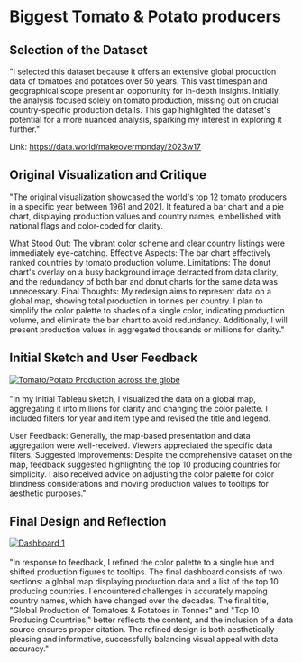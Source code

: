 # Biggest Tomato & Potato producers

## Selection of the Dataset
"I selected this dataset because it offers an extensive global production data of tomatoes and potatoes over 50 years. This vast timespan and geographical scope present an opportunity for in-depth insights. Initially, the analysis focused solely on tomato production, missing out on crucial country-specific production details. This gap highlighted the dataset's potential for a more nuanced analysis, sparking my interest in exploring it further."

Link: https://data.world/makeovermonday/2023w17

## Original Visualization and Critique
"The original visualization showcased the world's top 12 tomato producers in a specific year between 1961 and 2021. It featured a bar chart and a pie chart, displaying production values and country names, embellished with national flags and color-coded for clarity.

What Stood Out: The vibrant color scheme and clear country listings were immediately eye-catching.
Effective Aspects: The bar chart effectively ranked countries by tomato production volume.
Limitations: The donut chart's overlay on a busy background image detracted from data clarity, and the redundancy of both bar and donut charts for the same data was unnecessary.
Final Thoughts: My redesign aims to represent data on a global map, showing total production in tonnes per country. I plan to simplify the color palette to shades of a single color, indicating production volume, and eliminate the bar chart to avoid redundancy. Additionally, I will present production values in aggregated thousands or millions for clarity."


## Initial Sketch and User Feedback

<div class='tableauPlaceholder' id='viz1700093712254' style='position: relative'><noscript><a href='#'><img alt='Tomato&#47;Potato Production across the globe ' src='https:&#47;&#47;public.tableau.com&#47;static&#47;images&#47;As&#47;Assignment4_1_17000934654180&#47;Sheet2&#47;1_rss.png' style='border: none' /></a></noscript><object class='tableauViz'  style='display:none;'><param name='host_url' value='https%3A%2F%2Fpublic.tableau.com%2F' /> <param name='embed_code_version' value='3' /> <param name='site_root' value='' /><param name='name' value='Assignment4_1_17000934654180&#47;Sheet2' /><param name='tabs' value='no' /><param name='toolbar' value='yes' /><param name='static_image' value='https:&#47;&#47;public.tableau.com&#47;static&#47;images&#47;As&#47;Assignment4_1_17000934654180&#47;Sheet2&#47;1.png' /> <param name='animate_transition' value='yes' /><param name='display_static_image' value='yes' /><param name='display_spinner' value='yes' /><param name='display_overlay' value='yes' /><param name='display_count' value='yes' /><param name='language' value='en-US' /><param name='filter' value='publish=yes' /></object></div>                
<script type='text/javascript'>                    
var divElement = document.getElementById('viz1700093712254');                    
var vizElement = divElement.getElementsByTagName('object')[0];                    
vizElement.style.width='100%';
vizElement.style.height=(divElement.offsetWidth*0.75)+'px';                    
var scriptElement = document.createElement('script');                    
scriptElement.src = 'https://public.tableau.com/javascripts/api/viz_v1.js';                    
vizElement.parentNode.insertBefore(scriptElement, vizElement);                
</script>
<br>
"In my initial Tableau sketch, I visualized the data on a global map, aggregating it into millions for clarity and changing the color palette. I included filters for year and item type and revised the title and legend.

User Feedback: Generally, the map-based presentation and data aggregation were well-received. Viewers appreciated the specific data filters.
Suggested Improvements: Despite the comprehensive dataset on the map, feedback suggested highlighting the top 10 producing countries for simplicity. I also received advice on adjusting the color palette for color blindness considerations and moving production values to tooltips for aesthetic purposes."

## Final Design and Reflection

<div class='tableauPlaceholder' id='viz1700097662957' style='position: relative'><noscript><a href='#'><img alt='Dashboard 1 ' src='https:&#47;&#47;public.tableau.com&#47;static&#47;images&#47;R3&#47;R3W3BXCNF&#47;1_rss.png' style='border: none' /></a></noscript><object class='tableauViz'  style='display:none;'><param name='host_url' value='https%3A%2F%2Fpublic.tableau.com%2F' /> <param name='embed_code_version' value='3' /> <param name='path' value='shared&#47;R3W3BXCNF' /> <param name='toolbar' value='yes' /><param name='static_image' value='https:&#47;&#47;public.tableau.com&#47;static&#47;images&#47;R3&#47;R3W3BXCNF&#47;1.png' /> <param name='animate_transition' value='yes' /><param name='display_static_image' value='yes' /><param name='display_spinner' value='yes' /><param name='display_overlay' value='yes' /><param name='display_count' value='yes' /><param name='language' value='en-US' /><param name='filter' value='publish=yes' /></object></div>                
<script type='text/javascript'>                    
  var divElement = document.getElementById('viz1700097662957');                   
  var vizElement = divElement.getElementsByTagName('object')[0];                    
  if ( divElement.offsetWidth > 800 ) { 
    vizElement.style.width='1000px';
    vizElement.style.height='827px';
  } else if ( divElement.offsetWidth > 500 ) { 
    vizElement.style.width='1000px';
    vizElement.style.height='827px';
  } else { vizElement.style.width='100%';
          vizElement.style.height='877px';
         }                     
  var scriptElement = document.createElement('script');                    
  scriptElement.src = 'https://public.tableau.com/javascripts/api/viz_v1.js';                        
  vizElement.parentNode.insertBefore(scriptElement, vizElement);                
</script>

<br>
"In response to feedback, I refined the color palette to a single hue and shifted production figures to tooltips. The final dashboard consists of two sections: a global map displaying production data and a list of the top 10 producing countries. I encountered challenges in accurately mapping country names, which have changed over the decades. The final title, "Global Production of Tomatoes & Potatoes in Tonnes" and "Top 10 Producing Countries," better reflects the content, and the inclusion of a data source ensures proper citation. The refined design is both aesthetically pleasing and informative, successfully balancing visual appeal with data accuracy."
